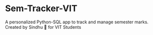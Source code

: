 # Sem-Tracker-VIT
A personalized Python-SQL app to track and manage semester marks. Created by Sindhu 💖 for VIT Students
